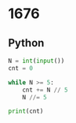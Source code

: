 # 1676

## Python

```python
N = int(input())
cnt = 0

while N >= 5:
    cnt += N // 5
    N //= 5

print(cnt)

```
